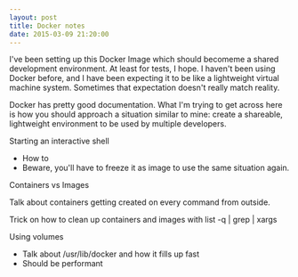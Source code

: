 ```yaml
---
layout: post
title: Docker notes
date: 2015-03-09 21:20:00
---
```


I've been setting up this Docker Image which should becomeme a shared development
environment. At least for tests, I hope. I haven't been using Docker before, and
I have been expecting it to be like a lightweight virtual machine system. Sometimes
that expectation doesn't really match reality.

Docker has pretty good documentation. What I'm trying to get across here is how you
should approach a situation similar to mine: create a shareable, lightweight environment
to be used by multiple developers.

Starting an interactive shell

* How to
* Beware, you'll have to freeze it as image to use the same situation again. 

Containers vs Images

Talk about containers getting created on every command from outside.

Trick on how to clean up containers and images with list -q | grep | xargs

Using volumes

* Talk about /usr/lib/docker and how it fills up fast
* Should be performant


